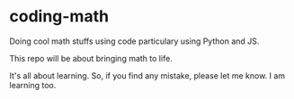 # coding-math
Doing cool math stuffs using code particulary using Python and JS.

This repo will be about bringing math to life. 

It's all about learning. So, if you find any mistake, please let me know. I am learning too.
